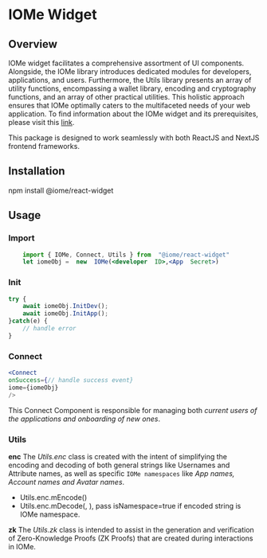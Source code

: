 # IOMe Widget

## Overview

IOMe widget facilitates a comprehensive assortment of UI components. Alongside, the IOMe library introduces dedicated modules for developers, applications, and users. Furthermore, the Utils library presents an array of utility functions, encompassing a wallet library, encoding and cryptography functions, and an array of other practical utilities. This holistic approach ensures that IOMe optimally caters to the multifaceted needs of your web application.
To find information about the IOMe widget and its prerequisites, please visit this [link](https://dev.iome.ai/docs/widget).

This package is designed to work seamlessly with both ReactJS and NextJS frontend frameworks.

## Installation
npm install @iome/react-widget
## Usage
### Import
```jsx
	import { IOMe, Connect, Utils } from  "@iome/react-widget"
	let iomeObj =  new  IOMe(<developer  ID>,<App  Secret>)
```
### Init
```jsx
try {
	await iomeObj.InitDev();
	await iomeObj.InitApp();
}catch(e) {
	// handle error
}
```
### Connect
```jsx
<Connect
onSuccess={// handle success event}
iome={iomeObj}
/>
```
This Connect Component is responsible for managing both _current users of the applications and onboarding of new ones_.
### Utils
**enc**
The _Utils.enc_ class is created with the intent of simplifying the encoding and decoding of both general strings like Usernames and Attribute names, as well as specific `IOMe namespaces` like _App names, Account names and Avatar names_.
- Utils.enc.mEncode(<string>)
- Utils.enc.mDecode(<encodedstring>, <isNamespace>), pass isNamespace=true if encoded string is IOMe namespace.

**zk**
The _Utils.zk_ class is intended to assist in the generation and verification of Zero-Knowledge Proofs (ZK Proofs) that are created during interactions in IOMe.